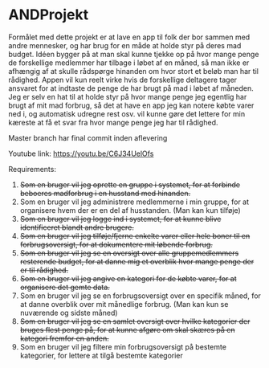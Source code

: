 # ANDProjekt

Formålet med dette projekt er at lave en app til folk der bor sammen med andre mennesker, og har brug for en måde at holde styr på deres mad budget. Idéen bygger på at man skal kunne tjekke op på hvor mange penge de forskellige medlemmer har tilbage i løbet af en måned, så man ikke er afhængig af at skulle rådspørge hinanden om hvor stort et beløb man har til rådighed. Appen vil kun reelt virke hvis de forskellige deltagere tager ansvaret for at indtaste de penge de har brugt på mad i løbet af måneden. Jeg er selv en hat til at holde styr på hvor mange penge jeg egentlig har brugt af mit mad forbrug, så det at have en app jeg kan notere købte varer ned i, og automatisk udregne rest osv. vil kunne gøre det lettere for min kæreste at få et svar fra hvor mange penge jeg har til rådighed.
 
Master branch har final commit inden aflevering
 
Youtube link:
https://youtu.be/C6J34UelOfs 

Requirements:

1. ~~Som en bruger vil jeg oprette en gruppe i systemet, for at forbinde beboeres madforbrug i en husstand med hinanden.~~
2. Som en bruger vil jeg administrere medlemmerne i min gruppe, for at organisere hvem der er en del af husstanden. (Man kan kun tilføje)
3. ~~Som en bruger vil jeg logge ind i systemet, for at kunne blive identificeret blandt andre brugere.~~
4. ~~Som en bruger vil jeg tilføje/fjerne enkelte varer eller hele boner til en forbrugsoversigt, for at dokumentere mit løbende forbrug.~~
5. ~~Som en bruger vil jeg se en oversigt over alle gruppemedlemmers resterende budget, for at danne mig et overblik hvor mange penge der er til rådighed.~~
6. ~~Som en bruger vil jeg angive en kategori for de købte varer, for at organisere det gemte data.~~
7. Som en bruger vil jeg se en forbrugsoversigt over en specifik måned, for at danne overblik over mit månedlige forbrug. (Man kan kun se nuværende og sidste måned)
8. ~~Som en bruger vil jeg se en samlet oversigt over hvilke kategorier der bruges flest penge på, for at kunne afgøre om skal skæres på en kategori fremfor en anden.~~
9. Som en bruger vil jeg filtere min forbrugsoversigt på bestemte kategorier, for lettere at tilgå bestemte kategorier

